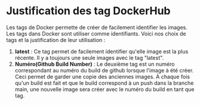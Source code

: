 # Justification des tag DockerHub

Les tags de Docker permette de créer de facilement identifier les images. Les tags dans Docker sont utiliser comme identifiants.
Voici nos choix de tags et la justification de leur utilisation :

1. **latest** : Ce tag permet de facilement identifier qu'elle image est la plus récente. Il y a toujours une seule images avec 
le tag "latest".
2. **Numéro(Github Build Number)** : Le deuxième tag est un numéro correspondant au numéro du build de github lorsque l'image à
été créer. Ceci permet de garder une copie des anciennes images. À chaque fois qu'un build est fait et que le build correspond à
un push dans la branche main, une nouvelle image sera créer avec le numéro du build en tant que tag. 